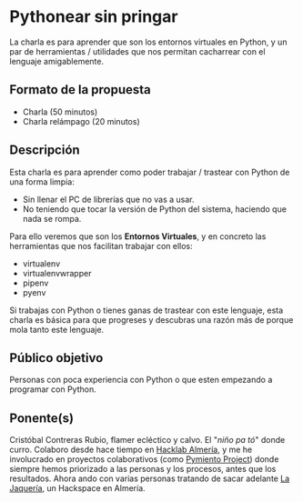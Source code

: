 # Pythonear sin pringar

La charla es para aprender que son los entornos virtuales en Python, y un par de herramientas / utilidades que nos permitan cacharrear con el lenguaje amigablemente.

## Formato de la propuesta

* Charla (50 minutos)
* Charla relámpago (20 minutos)

## Descripción

Esta charla es para aprender como poder trabajar / trastear con Python de una forma limpia:

* Sin llenar el PC de librerías que no vas a usar.
* No teniendo que tocar la versión de Python del sistema, haciendo que nada se rompa.

Para ello veremos que son los **Entornos Virtuales**, y en concreto las herramientas que nos facilitan trabajar con ellos:

* virtualenv
* virtualenvwrapper
* pipenv
* pyenv

Si trabajas con Python o tienes ganas de trastear con este lenguaje, esta charla es básica para que progreses y descubras una razón más de porque mola tanto este lenguaje.

## Público objetivo

Personas con poca experiencia con Python o que esten empezando a programar con Python.

## Ponente(s)

Cristóbal Contreras Rubio, flamer ecléctico y calvo. El "*niño pa tó*" donde curro. Colaboro desde hace tiempo en [Hacklab Almería](https://hacklabalmeria.net/), y me he involucrado en proyectos colaborativos (como [Pymiento Project](http://thepymientoproject.com/)) donde siempre hemos priorizado a las personas y los procesos, antes que los resultados. Ahora ando con varias personas tratando de sacar adelante [La Jaquería](https://lajaqueria.org/), un Hackspace en Almería.
